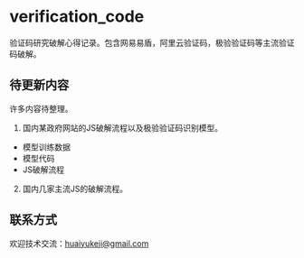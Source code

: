 # verification_code
验证码研究破解心得记录。包含网易易盾，阿里云验证码，极验验证码等主流验证码破解。

## 待更新内容
许多内容待整理。
1. 国内某政府网站的JS破解流程以及极验验证码识别模型。
- 模型训练数据
- 模型代码
- JS破解流程

2. 国内几家主流JS的破解流程。

## 联系方式
欢迎技术交流：huaiyukeji@gmail.com
